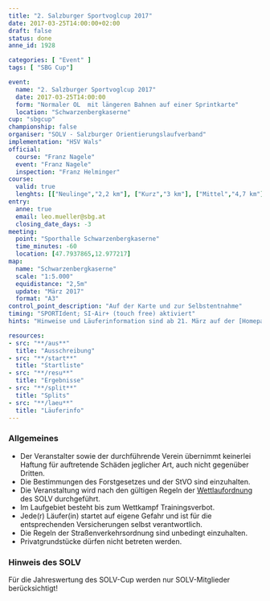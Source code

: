 ```yaml
---
title: "2. Salzburger Sportvoglcup 2017"
date: 2017-03-25T14:00:00+02:00
draft: false
status: done
anne_id: 1928

categories: [ "Event" ]
tags: [ "SBG Cup"]

event:
  name: "2. Salzburger Sportvoglcup 2017"
  date: 2017-03-25T14:00:00
  form: "Normaler OL  mit längeren Bahnen auf einer Sprintkarte"
  location: "Schwarzenbergkaserne"
cup: "sbgcup"
championship: false
organiser: "SOLV - Salzburger Orientierungslaufverband"
implementation: "HSV Wals" 
official:
  course: "Franz Nagele"
  event: "Franz Nagele"
  inspection: "Franz Helminger"
course:
  valid: true
  lenghts: [["Neulinge","2,2 km"], ["Kurz","3 km"], ["Mittel","4,7 km"], ["Lang","6,3 km"]]
entry:
  anne: true
  email: leo.mueller@sbg.at
  closing_date_days: -3
meeting:
  point: "Sporthalle Schwarzenbergkaserne"
  time_minutes: -60
  location: [47.7937865,12.977217]
map:
  name: "Schwarzenbergkaserne"
  scale: "1:5.000"
  equidistance: "2,5m"
  update: "März 2017"
  format: "A3"
control_point_description: "Auf der Karte und zur Selbstentnahme"
timing: "SPORTIdent; SI-Air+ (touch free) aktiviert"
hints: "Hinweise und Läuferinformation sind ab 21. März auf der [Homepage des HSV Wals](http://www.orientierungslauf-wals.at), auf der [Website des SOLV](http://www.ol-sbg.at) und ANNE ersichtlich"

resources:
- src: "**/aus**"
  title: "Ausschreibung"
- src: "**/start**"
  title: "Startliste"
- src: "**/resu**"
  title: "Ergebnisse"
- src: "**/split**"
  title: "Splits"
- src: "**/laeu**"
  title: "Läuferinfo"
---
```


### Allgemeines

- Der Veranstalter sowie der durchführende Verein übernimmt keinerlei Haftung für auftretende Schäden jeglicher Art, auch nicht gegenüber Dritten.
- Die Bestimmungen des Forstgesetzes und der StVO sind einzuhalten.
- Die Veranstaltung wird nach den gültigen Regeln der [Wettlaufordnung](../../wettlaufordnung) des SOLV durchgeführt.
- Im Laufgebiet besteht bis zum Wettkampf Trainingsverbot.
- Jede\(r) Läufer(in) startet auf eigene Gefahr und ist für die entsprechenden Versicherungen selbst verantwortlich.
- Die Regeln der Straßenverkehrsordnung sind unbedingt einzuhalten.
- Privatgrundstücke dürfen nicht betreten werden.

### Hinweis des SOLV
Für die Jahreswertung des SOLV-Cup werden nur SOLV-Mitglieder berücksichtigt!